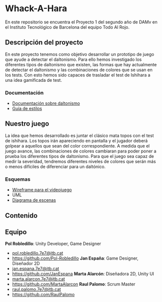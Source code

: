 # Whack-A-Hara

En este repositorio se encuentra el Proyecto 1 del segundo año de DAMv en el Instituto Tecnológico de Barcelona del equipo Todo Al Rojo.

## Descripción del proyecto

En este proyecto tenemos como objetivo desarrollar un prototipo de juego que ayude a detectar el daltonismo. Para ello hemos investigado los diferentes tipos de daltonismo que existen, las formas que hay actualmente de detectar el daltonismo y las combinaciones de colores que se usan en los tests. Con esto hemos sido capaces de trasladar el test de Ishihara a una idea gamificada de test.

### Documentación
- [Documentación sobre daltonismo](https://docs.google.com/document/d/1rUloU6iC5ZZ8AF271Kn5ATTJiayniCXy2d3W1Tua7Kc/edit?usp=sharing)
- [Guía de estilos](https://docs.google.com/document/d/1GnE_0E84Sk9iOk6OEpGW-ho_ddcWyVczH7baiDo_wUE/edit?usp=sharing)

## Nuestro juego

La idea que hemos desarrollado es juntar el clásico mata topos con el test de ishihara. Los topos irán apareciendo en pantalla y el jugador deberá golpear a aquellos que sean del color correspondiente. A medida que el juego avance, las combinaciones de colores cambiaran para poder poner a prueba los diferentes tipos de daltonismo. Para que el juego sea capaz de medir la severidad, tendremos diferentes niveles de colores que serán más o menos difíciles de diferenciar para un daltónico.

### Esquemas
- [Wireframe para el videojuego](https://www.figma.com/design/eVLZ8N815d3DshVDXGYZlJ/WireFrame_WhackAHara?node-id=0-1&t=4dZ0wU0cA8BsdqMu-1)
- UML
- [Diagrama de escenas](https://www.canva.com/design/DAGUlQ0U0Do/Dr2J10S32qzlvlbED1L-sw/edit?utm_content=DAGUlQ0U0Do&utm_campaign=designshare&utm_medium=link2&utm_source=sharebutton)

## Contenido

## Equipo
**Pol Robledillo**: Unity Developer, Game Designer
- pol.robledillo.7e7@itb.cat
- https://github.com/Pol-Robledillo
**Jan España**: Game Designer, Diseñador 2D
- jan.espana.7e7@itb.cat
- https://github.com/JanEspana
**Marta Alarcón**: Diseñadora 2D, Unity UI
- marta.alarcon.7e7@itb.cat
- https://github.com/MartaAlarcon
**Raul Palomo**: Scrum Master
- raul.palomo.7e7@itb.cat
- https://github.com/RaulPalomo

